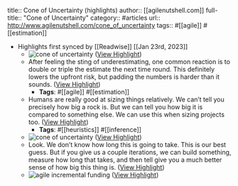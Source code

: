 title:: Cone of Uncertainty (highlights)
author:: [[agilenutshell.com]]
full-title:: "Cone of Uncertainty"
category:: #articles
url:: http://www.agilenutshell.com/cone_of_uncertainty
tags:: #[[agile]] #[[estimation]]

- Highlights first synced by [[Readwise]] [[Jan 23rd, 2023]]
	- ![cone of uncertainty](http://www.agilenutshell.com/assets/definitions/cone-of-uncertainty.png) ([View Highlight](https://read.readwise.io/read/01gqeeemmp1t4b3hjv7qmyp929))
	- After feeling the sting of underestimating, one common reaction is to double or triple the estimate the next time round. This definitely lowers the upfront risk, but padding the numbers is harder than it sounds. ([View Highlight](https://read.readwise.io/read/01gqeef8bnt8w840ec0mr3sjtw))
		- **Tags**: #[[agile]] #[[estimation]]
	- Humans are really good at sizing things relatively. We can’t tell you precisely how big a rock is. But we can tell you how big it is compared to something else. We can use this when sizing projects too. ([View Highlight](https://read.readwise.io/read/01gqeeg2gfxadyjt709r4dsbte))
		- **Tags**: #[[heuristics]] #[[inference]]
	- ![cone of uncertainty](http://www.agilenutshell.com/assets/definitions/cone-of-uncertainty-twice-as-big.png) ([View Highlight](https://read.readwise.io/read/01gqeegge4r8wn6r1bzndc27jw))
	- Look. We don’t know how long this is going to take. This is our best guess. But if you give us a couple iterations, we can build something, measure how long that takes, and then tell give you a much better sense of how big this thing is. ([View Highlight](https://read.readwise.io/read/01gqeeh2c5mpwbhmr77xzcjc1j))
	- ![agile incremental funding](http://www.agilenutshell.com/assets/definitions/cone-of-uncertainty-incremental-funding.png) ([View Highlight](https://read.readwise.io/read/01gqeehq1gadjpdh0tv4fmsnw1))
